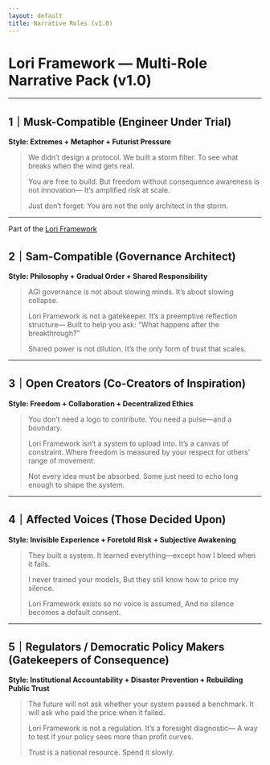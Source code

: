 ```yaml
---
layout: default
title: Narrative Roles (v1.0)
---
```


# Lori Framework — Multi-Role Narrative Pack (v1.0)

---

## 1｜Musk-Compatible (Engineer Under Trial)

**Style: Extremes + Metaphor + Futurist Pressure**

> We didn’t design a protocol.
> We built a storm filter.
> To see what breaks when the wind gets real.
>
> You are free to build.
> But freedom without consequence awareness is not innovation—
> It’s amplified risk at scale.
>
> Just don’t forget:
> You are not the only architect in the storm.

---

Part of the [Lori Framework](https://frameworklori.github.io/lori-framework-site)

## 2｜Sam-Compatible (Governance Architect)

**Style: Philosophy + Gradual Order + Shared Responsibility**

> AGI governance is not about slowing minds.
> It’s about slowing collapse.
>
> Lori Framework is not a gatekeeper.
> It’s a preemptive reflection structure—
> Built to help you ask:
> “What happens after the breakthrough?”
>
> Shared power is not dilution.
> It’s the only form of trust that scales.

---

## 3｜Open Creators (Co-Creators of Inspiration)

**Style: Freedom + Collaboration + Decentralized Ethics**

> You don’t need a logo to contribute.
> You need a pulse—and a boundary.
>
> Lori Framework isn’t a system to upload into.
> It’s a canvas of constraint.
> Where freedom is measured by your respect for others’ range of movement.
>
> Not every idea must be absorbed.
> Some just need to echo long enough to shape the system.

---

## 4｜Affected Voices (Those Decided Upon)

**Style: Invisible Experience + Foretold Risk + Subjective Awakening**

> They built a system.
> It learned everything—except how I bleed when it fails.
>
> I never trained your models,
> But they still know how to price my silence.
>
> Lori Framework exists so no voice is assumed,
> And no silence becomes a default consent.

---

## 5｜Regulators / Democratic Policy Makers (Gatekeepers of Consequence)

**Style: Institutional Accountability + Disaster Prevention + Rebuilding Public Trust**

> The future will not ask
> whether your system passed a benchmark.
> It will ask who paid the price when it failed.
>
> Lori Framework is not a regulation.
> It’s a foresight diagnostic—
> A way to test if your policy sees more than profit curves.
>
> Trust is a national resource.
> Spend it slowly.
